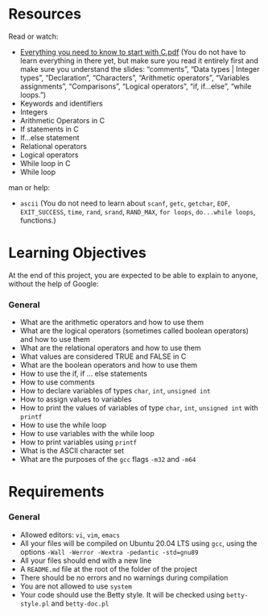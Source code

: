 # Resources

Read or watch:

- [Everything you need to know to start with C.pdf](#) (You do not have to learn everything in there yet, but make sure you read it entirely first and make sure you understand the slides: “comments”, “Data types | Integer types”, “Declaration”, “Characters”, “Arithmetic operators”, “Variables assignments”, “Comparisons”, “Logical operators”, “if, if…else”, “while loops.”)
- Keywords and identifiers
- Integers
- Arithmetic Operators in C
- If statements in C
- If…else statement
- Relational operators
- Logical operators
- While loop in C
- While loop

man or help:

- `ascii` (You do not need to learn about `scanf`, `getc`, `getchar`, `EOF`, `EXIT_SUCCESS`, `time`, `rand`, `srand`, `RAND_MAX`, `for loops`, `do...while loops`, functions.)

# Learning Objectives

At the end of this project, you are expected to be able to explain to anyone, without the help of Google:

### General

- What are the arithmetic operators and how to use them
- What are the logical operators (sometimes called boolean operators) and how to use them
- What are the relational operators and how to use them
- What values are considered TRUE and FALSE in C
- What are the boolean operators and how to use them
- How to use the if, if ... else statements
- How to use comments
- How to declare variables of types `char`, `int`, `unsigned int`
- How to assign values to variables
- How to print the values of variables of type `char`, `int`, `unsigned int` with `printf`
- How to use the while loop
- How to use variables with the while loop
- How to print variables using `printf`
- What is the ASCII character set
- What are the purposes of the `gcc` flags `-m32` and `-m64`

# Requirements

### General

- Allowed editors: `vi`, `vim`, `emacs`
- All your files will be compiled on Ubuntu 20.04 LTS using `gcc`, using the options `-Wall -Werror -Wextra -pedantic -std=gnu89`
- All your files should end with a new line
- A `README.md` file at the root of the folder of the project
- There should be no errors and no warnings during compilation
- You are not allowed to use `system`
- Your code should use the Betty style. It will be checked using `betty-style.pl` and `betty-doc.pl`
